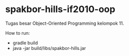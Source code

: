 # spakbor-hills-if2010-oop
Tugas besar Object-Oriented Programming kelompok 11.

How to run:
- gradle build
- java -jar build/libs/spakbor-hills.jar
